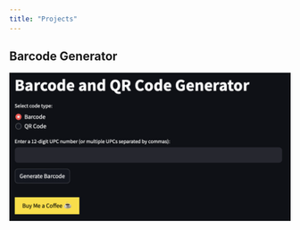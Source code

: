 ```yaml
---
title: "Projects"
---
```


## Barcode Generator

[![Barcode QR Code Generator](images/barcodeqrcodegenerator-thumbnail.png)](https://barcodeqrcodegenerator.streamlit.app)
